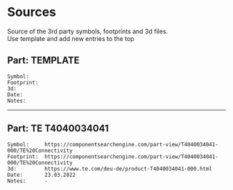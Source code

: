 # Sources
Source of the 3rd party symbols, footprints and 3d files.  
Use template and add new entries to the top

## Part: TEMPLATE
    Symbol:     
    Footprint:  
    3d:         
    Date:       
    Notes:      

---

## Part: TE T4040034041
    Symbol:     https://componentsearchengine.com/part-view/T4040034041-000/TE%20Connectivity
    Footprint:  https://componentsearchengine.com/part-view/T4040034041-000/TE%20Connectivity
    3d:         https://www.te.com/deu-de/product-T4040034041-000.html
    Date:       23.03.2022
    Notes:      -